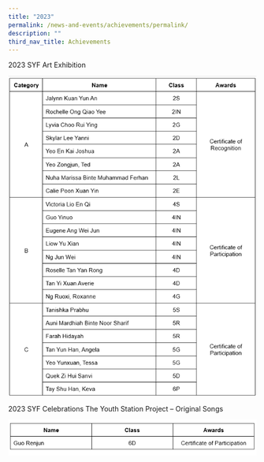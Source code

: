 ```yaml
---
title: "2023"
permalink: /news-and-events/achievements/permalink/
description: ""
third_nav_title: Achievements
---
```

2023 SYF Art Exhibition

![](/images/achievement%202023_1.PNG)

2023 SYF Celebrations
The Youth Station Project – Original Songs 

![](/images/achievement%202023_2.PNG)